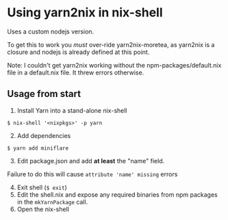 # Using yarn2nix in nix-shell

Uses a custom nodejs version.

To get this to work you _must_ over-ride yarn2nix-moretea, as yarn2nix is a closure and nodejs is already defined at this point.

Note: I couldn't get yarn2nix working without the npm-packages/default.nix file in a default.nix file. It threw errors otherwise.

## Usage from start

1. Install Yarn into a stand-alone nix-shell
```
$ nix-shell '<nixpkgs>' -p yarn
```
2. Add dependencies
```
$ yarn add miniflare
```
3. Edit package.json and add **at least** the "name" field.

Failure to do this will cause `attribute 'name' missing` errors

4. Exit shell (`$ exit`)
5. Edit the shell.nix and expose any required binaries from npm packages in the `mkYarnPackage` call.
6. Open the nix-shell
